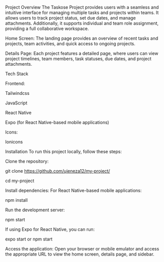 Project Overview
The Taskose Project provides users with a seamless and intuitive interface for managing multiple tasks and projects within teams. It allows users to track project status, set due dates, and manage attachments. Additionally, it supports individual and team role assignment, providing a full collaborative workspace.

Home Screen: The landing page provides an overview of recent tasks and projects, team activities, and quick access to ongoing projects.

Details Page: Each project features a detailed page, where users can view project timelines, team members, task statuses, due dates, and project attachments.


Tech Stack

Frontend:

Tailwindcss

JavaScript

React Native

Expo (for React Native-based mobile applications)

Icons:

Ionicons



Installation
To run this project locally, follow these steps:

Clone the repository:

git clone https://github.com/ujeneza12/my-project/

cd my-project

Install dependencies: For React Native-based mobile applications:

npm install

Run the development server:

npm start

If using Expo for React Native, you can run:

expo start or npm start

Access the application: Open your browser or mobile emulator and access the appropriate URL to view the home screen, details page, and sidebar.

